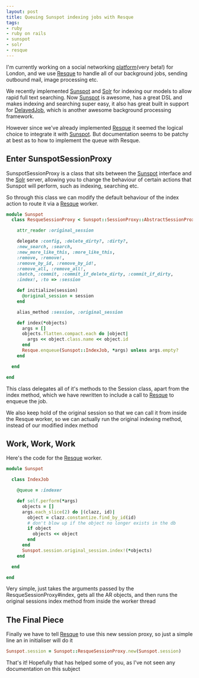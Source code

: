 ```yaml
---
layout: post
title: Queuing Sunspot indexing jobs with Resque
tags:
- ruby
- ruby on rails
- sunspot
- solr
- resque
---
```

I'm currently working on a social networking
[platform](http://beta.wellbeinginthecity.me/)(very beta!) for London, and we
use [Resque](https://github.com/defunkt/resque) to handle all of our
background jobs, sending outbound mail, image processing etc.

We recently implemented [Sunspot](http://sunspot.github.com/) and
[Solr](http://lucene.apache.org/solr/) for indexing our models to allow rapid
full text searching. Now [Sunspot](http://sunspot.github.com/) is awesome, has
a great DSL and makes indexing and searching super easy, it also has great
built in support for [DelayedJob](https://github.com/tobi/delayed_job), which
is another awesome background processing framework.

However since we've already implemented
[Resque](https://github.com/defunkt/resque) it seemed the logical choice to
integrate it with [Sunspot](http://sunspot.github.com/). But documentation
seems to be patchy at best as to how to implement the queue with Resque.

## Enter SunspotSessionProxy

SunspotSessionProxy is a class that sits between the
[Sunspot](http://sunspot.github.com/) interface and the
[Solr](http://lucene.apache.org/solr/) server, allowing you to change the
behaviour of certain actions that Sunspot will perform, such as indexing,
searching etc.

So through this class we can modify the default behaviour of the index action
to route it via a [Resque](https://github.com/defunkt/resque) worker.

``` ruby
module Sunspot
  class ResqueSessionProxy < Sunspot::SessionProxy::AbstractSessionProxy

    attr_reader :original_session

    delegate :config, :delete_dirty?, :dirty?,
    :new_search, :search,
    :new_more_like_this, :more_like_this,
    :remove, :remove!,
    :remove_by_id, :remove_by_id!,
    :remove_all, :remove_all!,
    :batch, :commit, :commit_if_delete_dirty, :commit_if_dirty,
    :index!, :to => :session

    def initialize(session)
      @original_session = session
    end

    alias_method :session, :original_session

    def index(*objects)
      args = []
      objects.flatten.compact.each do |object|
        args << object.class.name << object.id
      end
      Resque.enqueue(Sunspot::IndexJob, *args) unless args.empty?
    end

  end

end
```

This class delegates all of it's methods to the Session class, apart from the
index method, which we have rewritten to include a call to
[Resque](https://github.com/defunkt/resque) to enqueue the job.

We also keep hold of the original session so that we can call it from inside
the Resque worker, so we can actually run the original indexing method,
instead of our modified index method

## Work, Work, Work

Here's the code for the [Resque](https://github.com/defunkt/resque) worker.

``` ruby
module Sunspot

  class IndexJob

    @queue = :indexer

    def self.perform(*args)
      objects = []
      args.each_slice(2) do |(clazz, id)|
        object = clazz.constantize.find_by_id(id)
        # don't blow up if the object no longer exists in the db
        if object
          objects << object
        end
      end
      Sunspot.session.original_session.index!(*objects)
    end

  end

end
```

Very simple, just takes the arguments passed by the ResqueSessionProxy#index,
gets all the AR objects, and then runs the original sessions index method from
inside the worker thread

## The Final Piece

Finally we have to tell [Resque](https://github.com/defunkt/resque) to use
this new session proxy, so just a simple line an in initialiser will do it

``` ruby
Sunspot.session = Sunspot::ResqueSessionProxy.new(Sunspot.session)
```

That's it! Hopefully that has helped some of you, as I've not seen any
documentation on this subject

